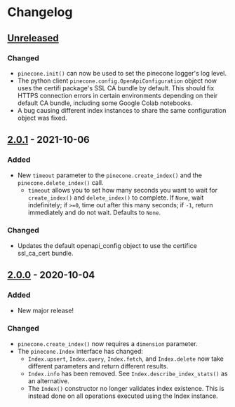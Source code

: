 # Changelog

## [Unreleased]

### Changed
- `pinecone.init()` can now be used to set the pinecone logger's log level.
- The python client `pinecone.config.OpenApiConfiguration` object now uses the certifi package's SSL CA bundle by default. This should fix HTTPS connection errors in certain environments depending on their default CA bundle, including some Google Colab notebooks. 
- A bug causing different index instances to share the same configuration object was fixed.

## [2.0.1] - 2021-10-06
### Added
- New `timeout` parameter to the `pinecone.create_index()` and the `pinecone.delete_index()` call.
  - `timeout` allows you to set how many seconds you want to wait for `create_index()` and `delete_index()` to complete. If `None`, wait indefinitely; if `>=0`, time out after this many seconds; if `-1`, return immediately and do not wait. Defaults to `None`.

### Changed
- Updates the default openapi_config object to use the certifice ssl_ca_cert bundle.

## [2.0.0] - 2020-10-04
### Added
- New major release!

### Changed
- `pinecone.create_index()` now requires a `dimension` parameter.
- The `pinecone.Index` interface has changed:
  - `Index.upsert`, `Index.query`, `Index.fetch`, and `Index.delete` now take different parameters and return different results.
  - `Index.info` has been removed. See `Index.describe_index_stats()` as an alternative.
  - The `Index()` constructor no longer validates index existence. This is instead done on all operations executed using the Index instance.


[Unreleased]: https://github.com/pinecone-io/pinecone-python-client/compare/v2.0.1...HEAD
[2.0.1]: https://github.com/pinecone-io/pinecone-python-client/compare/v2.0.0...v2.0.1
[2.0.0]: https://github.com/pinecone-io/pinecone-python-client/compare/v2.0.0...v2.0.1
